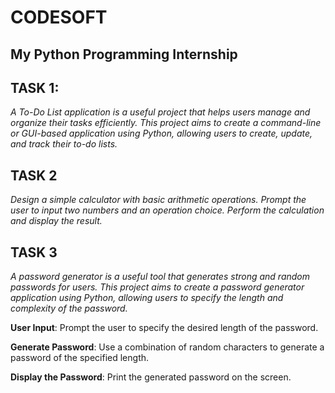 # **CODESOFT**
## **My Python Programming Internship**


## TASK 1:
*A To-Do List application is a useful project that helps users manage and organize their tasks efficiently. This project aims to create a command-line or GUI-based application using Python, allowing users to create, update, and track their to-do lists.*


## TASK 2
*Design a simple calculator with basic arithmetic operations. Prompt the user to input two numbers and an operation choice. Perform the calculation and display the result.*


## TASK 3
*A password generator is a useful tool that generates strong and random passwords for users. This project aims to create a password generator application using Python, allowing users to specify the length and complexity of the password.*


**User Input**: Prompt the user to specify the desired length of the password.

**Generate Password**: Use a combination of random characters to generate a password of the specified length.

**Display the Password**: Print the generated password on the screen.
